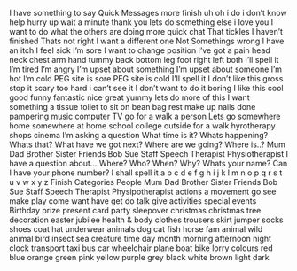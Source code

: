  I have something to say
	 Quick Messages
		 more
		 finish
		 uh oh
		 i do
		 i don’t know
		 help
		 hurry up
		 wait a minute
		 thank you
		 lets do something else
		 i love you
		 I want to do what the others are doing
		 more quick chat
			That tickles
			I haven’t finished
			Thats not right
			I want a different one
			Not
	 Somethings wrong
		 I have an itch
		 I feel sick
		 I’m sore
		 I want to change position
		 I’ve got a pain
			head
			neck
			chest
			arm
			hand
			tummy
			back
			bottom
			leg
			foot
			right
			left
			both
			I’ll spell it
		 I’m tired
		 I’m angry
		 I’m upset about something
		 I’m upset about someone
		 I’m hot
		 I’m cold
		 PEG site is sore
		 PEG site is cold
		 I’ll spell it
	 I don’t like this
		 gross
		 stop it
		 scary
		 too hard
		 i can’t see it
		 I don’t want to do it
		 boring
	 I like this
		 cool
		 good
		 funny
		 fantastic
		 nice
		 great
		 yummy
		 lets do more of this
	 I want something
		 a tissue
		 toilet
		 to sit on bean bag
		 rest
		 make up
		 nails done
		 pampering
		 music
		 computer
		 TV
		 go for a walk
		 a person
	 Lets go somewhere
		 home
		 somewhere at home
		 school
		 college
		 outside
		 for a walk
		 hyrotherapy
		 shops
		 cinema
	 I’m asking a question
		 What time is it?
		 Whats happening?
		 Whats that?
		 What have we got next?
		 Where are we going?
		 Where is..?
			Mum
			Dad
			Brother
			Sister
			Friends
				Bob
				Sue
			Staff
				Speech Therapist
				Physiotherapist
		 I have a question about…
		 Where?
		 Who?
		 When?
		 Why?
		 Whats your name?
		 Can I have your phone number?
	 I shall spell it<meta data-spell-branch>
		 a
		 b
		 c
		 d
		 e
		 f
		 g
		 h
		 i
		 j
		 k
		 l
		 m
		 n
		 o
		 p
		 q
		 r
		 s
		 t
		 u
		 v
		 w
		 x
		 y
		 z
		 Finish<meta data-spell-finish>
 Categories
	 People
		 Mum
		 Dad
		 Brother
		 Sister
		 Friends
			Bob
			Sue
		 Staff
			Speech Therapist
			Physipotherapist
	 actions
		 a movement
		 go
		 see
		 make
		 play
		 come
		 want
		 have
		 get
		 do
		 talk
		 give
	 activities
	 special events
		 Birthday
		 prize
		 present
		 card
		 party
		 sleepover
		 christmas
		 christmas tree
		 decoration
		 easter
		 jubilee
	 health & body
	 clothes
		 trousers
		 skirt
		 jumper
		 socks
		 shoes
		 coat
		 hat
		 underwear
	 animals
		 dog
		 cat
		 fish
		 horse
		 fam animal
		 wild animal
		 bird
		 insect
		 sea creature
	 time
		 day
		 month
		 morning
		 afternoon
		 night
		 clock
	 transport
		 taxi
		 bus
		 car
		 wheelchair
		 plane
		 boat
		 bike
		 lorry
	 colours
		 red
		 blue
		 orange
		 green
		 pink
		 yellow
		 purple
		 grey
		 black
		 white
		 brown
		 light
		 dark

